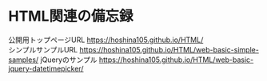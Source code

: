 # HTML関連の備忘録
公開用トップページURL  https://hoshina105.github.io/HTML/   
シンプルサンプルURL    https://hoshina105.github.io/HTML/web-basic-simple-samples/
jQueryのサンプル      https://hoshina105.github.io/HTML/web-basic-jquery-datetimepicker/
